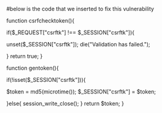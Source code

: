 #below is the code that we inserted to fix this vulnerability

function csrfchecktoken(){

if($_REQUEST["csrftk"] !== $_SESSION["csrftk"]){

unset($_SESSION["csrftk"]);
die("Validation has failed.");

}
return true;
}

function gentoken(){

if(!isset($_SESSION["csrftk"])){

$token = md5(microtime());
$_SESSION["csrftk"] = $token;

}else{
session_write_close();
}
return $token;
}

